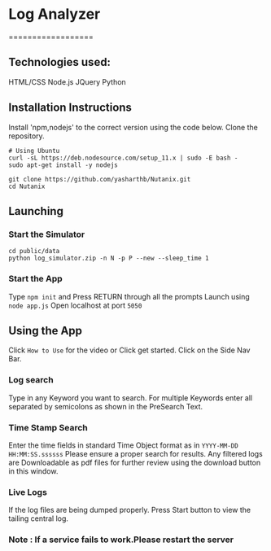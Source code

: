 # Log Analyzer
==================

## Technologies used:
HTML/CSS
Node.js
JQuery
Python
## Installation Instructions
Install 'npm,nodejs' to the correct version using the code below.
Clone the repository.
```
# Using Ubuntu
curl -sL https://deb.nodesource.com/setup_11.x | sudo -E bash -
sudo apt-get install -y nodejs

git clone https://github.com/yasharthb/Nutanix.git
cd Nutanix
```


## Launching 
### Start the Simulator 
```
cd public/data
python log_simulator.zip -n N -p P --new --sleep_time 1
```
### Start the App

Type ``` npm init ``` and Press RETURN through all the prompts
Launch using ```node app.js```
Open localhost at port ```5050```
## Using the App
Click ```How to Use``` for the video or Click get started.
Click on the Side Nav Bar.
### Log search
Type in any Keyword you want to search.
For multiple Keywords enter all separated by semicolons as shown in the PreSearch Text.
### Time Stamp Search
Enter the time fields in standard Time Object format as in ```YYYY-MM-DD HH:MM:SS.ssssss```
Please ensure a proper search for results.
Any filtered logs are Downloadable as pdf files for further review using the download button in this window.
### Live Logs
If the log files are being dumped properly.
Press Start button to view the tailing central log.

### Note : If a service fails to work.Please restart the server
